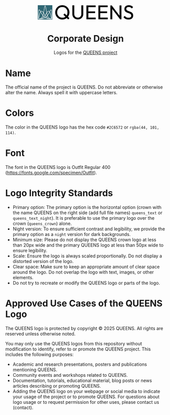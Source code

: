 <div align="center">
<picture>
  <source media="(prefers-color-scheme: dark)" srcset="logo/queens_text.svg">
  <source media="(prefers-color-scheme: light)" srcset="logo/queens_text.svg">
  <img alt="QUEENS logo" src="logo/queens_text.svg" width="300">
</picture>
</div>

<div align="center">

# Corporate Design

Logos for the [QUEENS project](https://github.com/queens-py/queens)
</div>

# Name
The official name of the project is QUEENS. Do not abbreviate or otherwise alter the name. Always spell it with uppercase letters.

# Colors
The color in the QUEENS logo has the hex code `#2C6572` or `rgba(44, 101, 114)`.

# Font
The font in the QUEENS logo is Outfit Regular 400  (https://fonts.google.com/specimen/Outfit).

# Logo Integrity Standards
- Primary option: The primary option is the horizontal option (crown with the name QUEENS on the right side (add full file names) `queens_text` or `queens_text_night`). It is preferable to use the primary logo over the crown (`queens_crown`) alone.
- Night version: To ensure sufficient contrast and legibility, we provide the primary option as a `night` version for dark backgrounds.
- Minimum size: Please do not display the QUEENS crown logo at less than 20px wide and the primary QUEENS logo at less than 50px wide to ensure legibility. 
- Scale: Ensure the logo is always scaled proportionally. Do not display a distorted version of the logo.
- Clear space: Make sure to keep an appropriate amount of clear space around the logo. Do not overlap the logo with text, images, or other elements.
- Do not try to recreate or modify the QUEENS logo or parts of the logo.

# Approved Use Cases of the QUEENS Logo
The QUEENS logo is protected by copyright © 2025 QUEENS. All rights are reserved unless otherwise noted.

You may only use the QUEENS logos from this repository without modification to identify, refer to or promote the QUEENS project.
This includes the following purposes:
- Academic and research presentations, posters and publications mentioning QUEENS.
- Community events and workshops related to QUEENS.
- Documentation, tutorials, educational material, blog posts or news articles describing or promoting QUEENS.
- Adding the QUEENS logo on your webpage or social media to indicate your usage of the project or to promote QUEENS.
For questions about logo usage or to request permission for other uses, please contact us (contact).

